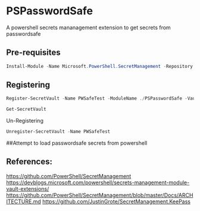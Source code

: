 # PSPasswordSafe

A powershell secrets mananagement extension to get secrets from passwordsafe

## Pre-requisites

```Powershell
Install-Module -Name Microsoft.PowerShell.SecretManagement -Repository PSGallery
```

## Registering

```Powershell
Register-SecretVault -Name PWSafeTest -ModuleName ./PSPasswordSafe -VaultParameters @{ None="ReallyNeeded" } -DefaultVault

Get-SecretVault
```
Un-Registering

```Powershell
Unregister-SecretVault -Name PWSafeTest
```

##Attempt to load passwordsafe secrets from powershell

## References:

https://github.com/PowerShell/SecretManagement
https://devblogs.microsoft.com/powershell/secrets-management-module-vault-extensions/
https://github.com/PowerShell/SecretManagement/blob/master/Docs/ARCHITECTURE.md
https://github.com/JustinGrote/SecretManagement.KeePass
